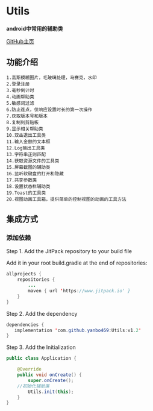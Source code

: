 # **Utils**
**android中常用的辅助类**

[GitHub主页](https://github.com/yanbo469/Utils)

## 功能介绍

	1.高斯模糊图片，毛玻璃处理，马赛克，水印
	2.登录注册
	3.毫秒倒计时
	4.动画帮助类
	5.敏感词过滤
	6.防止连点，仅响应设置时长的第一次操作
	7.获取版本号和版本
	8.复制到剪贴板
	9.显示相关帮助类
	10.双击退出工具类
	11.输入金额的文本框
	12.Log输出工具类
	13.字符串正则匹配
	14.获取资源文件的工具类
	15.屏幕截图的辅助类
	16.监听软键盘的打开和隐藏
	17.共享参数类
	18.设置状态栏辅助类
	19.Toast的工具类
	20.视图动画工具箱，提供简单的控制视图的动画的工具方法


## 集成方式

### 添加依赖

Step 1. Add the JitPack repository to your build file

Add it in your root build.gradle at the end of repositories:

```java
allprojects {
	repositories {
		...
		maven { url 'https://www.jitpack.io' }
	}
}
```

Step 2. Add the dependency

```java
dependencies {
   implementation 'com.github.yanbo469:Utils:v1.2'
}

```

Step 3. Add the Initialization

```java
public class Application {

    @Override
    public void onCreate() {
        super.onCreate();
	//初始化辅助类
        Utils.init(this);
    }
}


